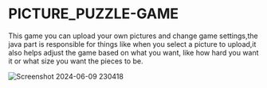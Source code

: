 # PICTURE_PUZZLE-GAME
This game you can upload your own pictures and change game settings,the  java part is responsible for things 
like when you select a picture to upload,it also helps adjust the game based on what you want, 
like how hard you want it or what size you want the pieces to be. 


![Screenshot 2024-06-09 230418](https://github.com/jonasMJL997/PICTURE_PUZZLE-GAME/assets/118437218/da37d596-051a-40d9-a431-b7e0e88e47fe)
